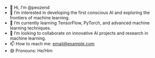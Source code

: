 - 👋 Hi, I’m @peozend
- 👀 I’m interested in developing the first conscious AI and exploring the frontiers of machine learning.
- 🌱 I’m currently learning TensorFlow, PyTorch, and advanced machine learning techniques.
- 💞️ I’m looking to collaborate on innovative AI projects and research in machine learning.
- 📫 How to reach me: [email@example.com](mailto:email@example.com)
- 😄 Pronouns: He/Him

<!---
peozend/peozend is a ✨ special ✨ repository because its `README.md` (this file) appears on your GitHub profile.
You can click the Preview link to take a look at your changes.
--->
